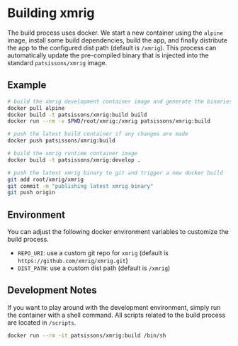 # Building xmrig

The build process uses docker. We start a new container using the `alpine` image, install some build dependencies, build the app, and finally distribute the app to the configured dist path (default is `/xmrig`). This process can automatically update the pre-compiled binary that is injected into the standard `patsissons/xmrig` image.

## Example

```bash
# build the xmrig development container image and generate the binaries
docker pull alpine
docker build -t patsissons/xmrig:build build
docker run --rm -v $PWD/root/xmrig:/xmrig patsissons/xmrig:build

# push the latest build container if any changes are made
docker push patsissons/xmrig:build

# build the xmrig runtime container image
docker build -t patsissons/xmrig:develop .

# push the latest xmrig binary to git and trigger a new docker build
git add root/xmrig/xmrig
git commit -m "publishing latest xmrig binary"
git push origin 
```

## Environment

You can adjust the following docker environment variables to customize the build process.

* `REPO_URI`: use a custom git repo for `xmrig` (default is `https://github.com/xmrig/xmrig.git`)
* `DIST_PATH`: use a custom dist path (default is `/xmrig`)

## Development Notes

If you want to play around with the development environment, simply run the container with a shell command. All scripts related to the build process are located in `/scripts`.

```bash
docker run --rm -it patsissons/xmrig:build /bin/sh
```
